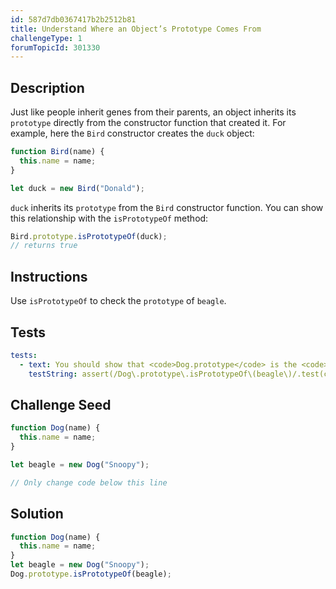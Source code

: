 ```yaml
---
id: 587d7db0367417b2b2512b81
title: Understand Where an Object’s Prototype Comes From
challengeType: 1
forumTopicId: 301330
---
```


## Description

<section id='description'>

Just like people inherit genes from their parents, an object inherits its `prototype` directly from the constructor function that created it. For example, here the `Bird` constructor creates the `duck` object:

```js
function Bird(name) {
  this.name = name;
}

let duck = new Bird("Donald");
```

`duck` inherits its `prototype` from the `Bird` constructor function. You can show this relationship with the `isPrototypeOf` method:

```js
Bird.prototype.isPrototypeOf(duck);
// returns true
```

</section>

## Instructions

<section id='instructions'>

Use `isPrototypeOf` to check the `prototype` of `beagle`.

</section>

## Tests

<section id='tests'>

```yml
tests:
  - text: You should show that <code>Dog.prototype</code> is the <code>prototype</code> of <code>beagle</code>
    testString: assert(/Dog\.prototype\.isPrototypeOf\(beagle\)/.test(code));

```

</section>

## Challenge Seed

<section id='challengeSeed'>

<div id='js-seed'>

```js
function Dog(name) {
  this.name = name;
}

let beagle = new Dog("Snoopy");

// Only change code below this line


```

</div>

</section>

## Solution

<section id='solution'>

```js
function Dog(name) {
  this.name = name;
}
let beagle = new Dog("Snoopy");
Dog.prototype.isPrototypeOf(beagle);
```

</section>
